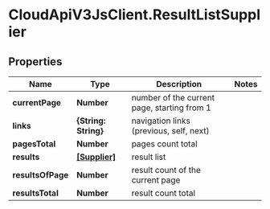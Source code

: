 # CloudApiV3JsClient.ResultListSupplier

## Properties
Name | Type | Description | Notes
------------ | ------------- | ------------- | -------------
**currentPage** | **Number** | number of the current page, starting from 1 | 
**links** | **{String: String}** | navigation links (previous, self, next) | 
**pagesTotal** | **Number** | pages count total | 
**results** | [**[Supplier]**](Supplier.md) | result list | 
**resultsOfPage** | **Number** | result count of the current page | 
**resultsTotal** | **Number** | result count total | 



